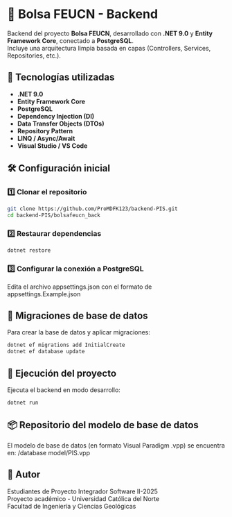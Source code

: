 # 🧩 Bolsa FEUCN - Backend
Backend del proyecto **Bolsa FEUCN**, desarrollado con **.NET 9.0** y **Entity Framework Core**, conectado a **PostgreSQL**.  
Incluye una arquitectura limpia basada en capas (Controllers, Services, Repositories, etc.).

## 🚀 Tecnologías utilizadas
- **.NET 9.0**
- **Entity Framework Core**
- **PostgreSQL**
- **Dependency Injection (DI)**
- **Data Transfer Objects (DTOs)**
- **Repository Pattern**
- **LINQ / Async/Await**
- **Visual Studio / VS Code**

## 🛠️ Configuración inicial
### 1️⃣ Clonar el repositorio
```bash
git clone https://github.com/ProMDFK123/backend-PIS.git
cd backend-PIS/bolsafeucn_back
```
### 2️⃣ Restaurar dependencias
```bash
dotnet restore
```
### 3️⃣ Configurar la conexión a PostgreSQL
Edita el archivo appsettings.json con el formato de appsettings.Example.json

## 🧩 Migraciones de base de datos
Para crear la base de datos y aplicar migraciones:
```bash
dotnet ef migrations add InitialCreate
dotnet ef database update
```

## 🧪 Ejecución del proyecto
Ejecuta el backend en modo desarrollo:
```bash
dotnet run
```

## 📦 Repositorio del modelo de base de datos
El modelo de base de datos (en formato Visual Paradigm .vpp) se encuentra en: /database model/PIS.vpp

## 🧠 Autor
Estudiantes de Proyecto Integrador Software II-2025  
Proyecto académico - Universidad Católica del Norte  
Facultad de Ingeniería y Ciencias Geológicas
